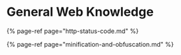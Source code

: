 # General Web Knowledge

{% page-ref page="http-status-code.md" %}

{% page-ref page="minification-and-obfuscation.md" %}

